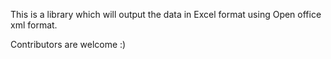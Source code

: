 This is a library which will output the data in Excel format using Open office xml format.

Contributors are welcome :)